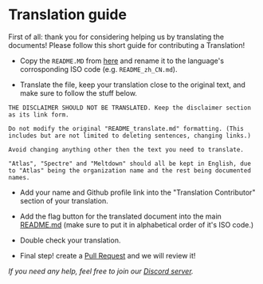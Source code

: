 # Translation guide

First of all: thank you for considering helping us by translating the documents! Please follow this short guide for contributing a Translation!


- Copy the `README.MD` from [here](https://github.com/Atlas-OS/Atlas/blob/main/translations/README_translate.md) and rename it to the language's corrosponding ISO code (e.g. `README_zh_CN.md`).

- Translate the file, keep your translation close to the original text, and make sure to follow the stuff below.

```
THE DISCLAIMER SHOULD NOT BE TRANSLATED. Keep the disclaimer section as its link form.

Do not modify the original "README_translate.md" formatting. (This includes but are not limited to deleting sentences, changing links.)

Avoid changing anything other then the text you need to translate.

"Atlas", "Spectre" and "Meltdown" should all be kept in English, due to "Atlas" being the organization name and the rest being documented names.
```
- Add your name and Github profile link into the "Translation Contributor" section of your translation.

- Add the flag button for the translated document into the main [README.md](https://github.com/Atlas-OS/Atlas/blob/main) (make sure to put it in alphabetical order of it's ISO code.)

- Double check your translation.

- Final step! create a [Pull Request](https://github.com/Atlas-OS/Atlas/compare) and we will review it!

_If you need any help, feel free to join our [Discord server](https://discord.atlasos.net)._
